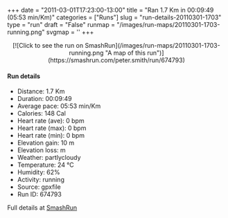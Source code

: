 +++
date = "2011-03-01T17:23:00-13:00"
title = "Ran 1.7 Km in 00:09:49 (05:53 min/Km)"
categories = ["Runs"]
slug = "run-details-20110301-1703"
type = "run"
draft = "False"
runmap = "/images/run-maps/20110301-1703-running.png"
svgmap = '<polyline points="3 27, 3 27, 3 27, 2 28, 2 28, 2 29, 2 30, 1 31, 0 32, 0 33, 1 34, 2 35, 4 35, 8 36, 10 36, 11 37, 12 37, 13 37, 14 38, 15 38, 18 39, 20 40, 21 40, 22 40, 23 40, 23 40, 25 41, 26 41, 27 42, 27 43, 32 45, 33 45, 36 46, 39 46, 42 46, 47 48, 53 49, 56 50, 59 50, 62 51, 65 52, 68 52, 74 53, 78 53, 81 54, 85 55, 86 57, 94 62, 97 62, 99 71, 100 70, 100 71, 99 72, 98 74, 96 72">'
+++



<!--more-->

<center>
[![Click to see the run on SmashRun](/images/run-maps/20110301-1703-running.png "A map of this run")](https://smashrun.com/peter.smith/run/674793)
</center>

#### Run details

* Distance: 1.7 Km
* Duration: 00:09:49
* Average pace: 05:53 min/Km
* Calories: 148 Cal
* Heart rate (ave): 0 bpm
* Heart rate (max): 0 bpm
* Heart rate (min): 0 bpm
* Elevation gain: 10 m
* Elevation loss:  m
* Weather: partlycloudy
* Temperature: 24 &deg;C
* Humidity: 62%
* Activity: running
* Source: gpxfile
* Run ID: 674793

Full details at [SmashRun](https://smashrun.com/peter.smith/run/674793)